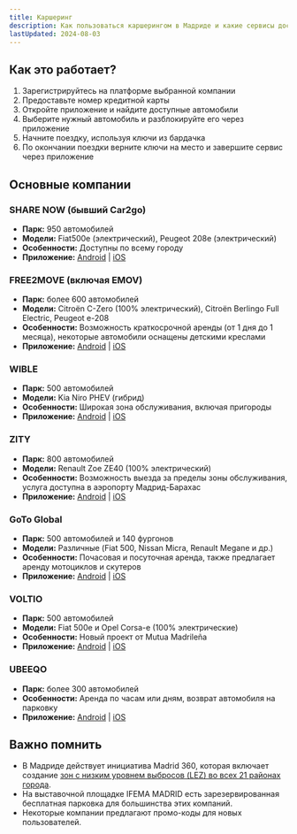 ```yaml
---
title: Каршеринг
description: Как пользоваться каршерингом в Мадриде и какие сервисы доступны 
lastUpdated: 2024-08-03
---
```


## Как это работает?

1. Зарегистрируйтесь на платформе выбранной компании
1. Предоставьте номер кредитной карты
1. Откройте приложение и найдите доступные автомобили
1. Выберите нужный автомобиль и разблокируйте его через приложение
1. Начните поездку, используя ключи из бардачка
1. По окончании поездки верните ключи на место и завершите сервис через приложение

## Основные компании

### SHARE NOW (бывший Car2go)
- **Парк:** 950 автомобилей
- **Модели:** Fiat500e (электрический), Peugeot 208e (электрический)
- **Особенности:** Доступны по всему городу
- **Приложение:** [Android](https://play.google.com/store/apps/details?id=com.car2go) | [iOS](https://apps.apple.com/app/id514921710)

### FREE2MOVE (включая EMOV)
- **Парк:** более 600 автомобилей
- **Модели:** Citroën C-Zero (100% электрический), Citroën Berlingo Full Electric, Peugeot e-208
- **Особенности:** Возможность краткосрочной аренды (от 1 дня до 1 месяца), некоторые автомобили оснащены детскими креслами
- **Приложение:** [Android](https://play.google.com/store/apps/details?id=com.free2move.app) | [iOS](https://apps.apple.com/app/free2move-carsharing/id1131638759)

### WIBLE
- **Парк:** 500 автомобилей
- **Модели:** Kia Niro PHEV (гибрид)
- **Особенности:** Широкая зона обслуживания, включая пригороды
- **Приложение:** [Android](https://play.google.com/store/apps/details?id=com.kia.wible) | [iOS](https://apps.apple.com/app/wible/id1330318323)

### ZITY
- **Парк:** 800 автомобилей
- **Модели:** Renault Zoe ZE40 (100% электрический)
- **Особенности:** Возможность выезда за пределы зоны обслуживания, услуга доступна в аэропорту Мадрид-Барахас
- **Приложение:** [Android](https://play.google.com/store/apps/details?id=com.zity.android) | [iOS](https://apps.apple.com/app/zity/id1296660007)

### GoTo Global
- **Парк:** 500 автомобилей и 140 фургонов
- **Модели:** Различные (Fiat 500, Nissan Micra, Renault Megane и др.)
- **Особенности:** Почасовая и посуточная аренда, также предлагает аренду мотоциклов и скутеров
- **Приложение:** [Android](https://play.google.com/store/apps/details?id=com.invers.android.gotoglobal) | [iOS](https://apps.apple.com/app/goto-global/id1486365718)

### VOLTIO
- **Парк:** 500 автомобилей
- **Модели:** Fiat 500e и Opel Corsa-e (100% электрические)
- **Особенности:** Новый проект от Mutua Madrileña
- **Приложение:** [Android](https://play.google.com/store/apps/details?id=com.voltio.android) | [iOS](https://apps.apple.com/app/voltio/id1599965166)

### UBEEQO
- **Парк:** более 300 автомобилей
- **Особенности:** Аренда по часам или дням, возврат автомобиля на парковку
- **Приложение:** [Android](https://play.google.com/store/apps/details?id=com.ubeeqo.ubeeqo) | [iOS](https://apps.apple.com/app/ubeeqo-car-sharing/id843025975)

## Важно помнить

- В Мадриде действует инициатива Madrid 360, которая включает создание [зон с низким уровнем выбросов (LEZ) во всех 21 районах города](https://www.madrid.es/portales/munimadrid/es/Inicio/Movilidad-y-transportes/Zonas-de-Bajas-Emisiones/Madrid-Zona-de-Bajas-Emisiones/Madrid-Zona-de-Bajas-Emisiones-ZBE-/?vgnextfmt=default&vgnextoid=93e63877029eb710VgnVCM1000001d4a900aRCRD&vgnextchannel=d2d2edf0f70ab710VgnVCM2000001f4a900aRCRD).
- На выставочной площадке IFEMA MADRID есть зарезервированная бесплатная парковка для большинства этих компаний.
- Некоторые компании предлагают промо-коды для новых пользователей.
